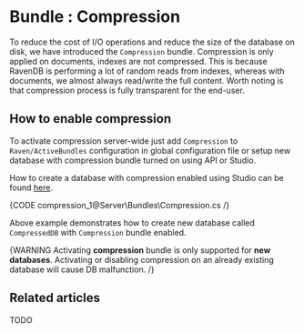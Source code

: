 # Bundle : Compression

To reduce the cost of I/O operations and reduce the size of the database on disk, we have introduced the `Compression` bundle. Compression is only applied on documents, indexes are not compressed. This is because RavenDB is performing a lot of random reads from indexes, whereas with documents, we almost always read/write the full content. Worth noting is that compression process is fully transparent for the end-user.

## How to enable compression

To activate compression server-wide just add `Compression` to `Raven/ActiveBundles` configuration in global configuration file or setup new database with compression bundle turned on using API or Studio.

How to create a database with compression enabled using Studio can be found [here]().

{CODE compression_1@Server\Bundles\Compression.cs /}

Above example demonstrates how to create new database called `CompressedDB` with `Compression` bundle enabled.

{WARNING Activating **compression** bundle is only supported for **new databases**. Activating or disabling compression on an already existing database will cause DB malfunction. /}

## Related articles

TODO